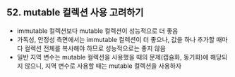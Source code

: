 ## 52. mutable 컬렉션 사용 고려하기

- immutable 컬렉션보다 mutable 컬렉션이 성능적으로 더 좋음
- 가독성, 안정성 측면에서는 immutable 컬렉션이 더 좋으나, 값을 하나 추가할 때마다 컬렉션 전체를 복사해야 하므로 성능적으로는 좋지 않음
- 일반 지역 변수는 mutable 컬렉션을 사용했을 때의 문제(캡슐화, 동기화)에 해당되지 않으니, 지역 변수로 사용할 때는 mutable 컬렉션을 사용하자